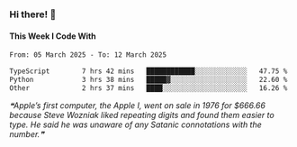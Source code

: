 ### Hi there! 👋

#### This Week I Code With
<!--START_SECTION:waka-->

```txt
From: 05 March 2025 - To: 12 March 2025

TypeScript        7 hrs 42 mins   ████████████░░░░░░░░░░░░░   47.75 %
Python            3 hrs 38 mins   █████▓░░░░░░░░░░░░░░░░░░░   22.60 %
Other             2 hrs 37 mins   ████░░░░░░░░░░░░░░░░░░░░░   16.26 %
```

<!--END_SECTION:waka-->

<!--STARTS_HERE_QUOTE_README-->
<i>❝Apple’s first computer, the Apple I, went on sale in 1976 for $666.66 because Steve Wozniak liked repeating digits and found them easier to type. He said he was unaware of any Satanic connotations with the number.❞</i>
<!--ENDS_HERE_QUOTE_README-->
